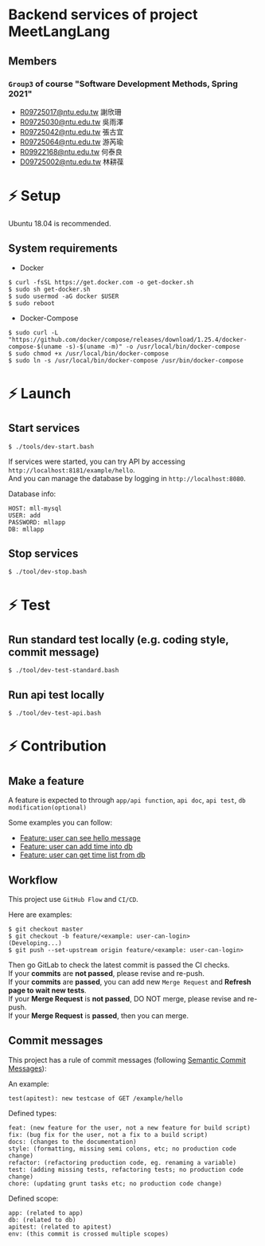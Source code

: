 # Backend services of project MeetLangLang

## Members

### `Group3` of course "Software Development Methods, Spring 2021"

- R09725017@ntu.edu.tw 謝欣珊
- R09725030@ntu.edu.tw 吳雨澤
- R09725042@ntu.edu.tw 張古宜
- R09725064@ntu.edu.tw 游芮瑜
- R09922168@ntu.edu.tw 何泰良
- D09725002@ntu.edu.tw 林耕葆

# :zap: Setup

Ubuntu 18.04 is recommended.

## System requirements

- Docker

```
$ curl -fsSL https://get.docker.com -o get-docker.sh
$ sudo sh get-docker.sh
$ sudo usermod -aG docker $USER
$ sudo reboot
```

- Docker-Compose

```
$ sudo curl -L "https://github.com/docker/compose/releases/download/1.25.4/docker-compose-$(uname -s)-$(uname -m)" -o /usr/local/bin/docker-compose
$ sudo chmod +x /usr/local/bin/docker-compose
$ sudo ln -s /usr/local/bin/docker-compose /usr/bin/docker-compose
```

# :zap: Launch

## Start services

```
$ ./tools/dev-start.bash
```

If services were started, you can try API by accessing `http://localhost:8181/example/hello`.<br/>
And you can manage the database by logging in `http://localhost:8080`.<br/>

Database info:

```
HOST: mll-mysql
USER: add
PASSWORD: mllapp
DB: mllapp
```

## Stop services

```
$ ./tool/dev-stop.bash
```

# :zap: Test

## Run standard test locally (e.g. coding style, commit message)

```
$ ./tool/dev-test-standard.bash
```

## Run api test locally

```
$ ./tool/dev-test-api.bash
```

# :zap: Contribution

## Make a feature

A feature is expected to through `app/api function`, `api doc`, `api test`, `db modification(optional)`

Some examples you can follow:
- [Feature: user can see hello message](https://gitlab.sdm.im.ntu.edu.tw/SDM2021-Group3/mll-backend/merge_requests/8)
- [Feature: user can add time into db](https://gitlab.sdm.im.ntu.edu.tw/SDM2021-Group3/mll-backend/merge_requests/9)
- [Feature: user can get time list from db](https://gitlab.sdm.im.ntu.edu.tw/SDM2021-Group3/mll-backend/merge_requests/10)

## Workflow

This project use `GitHub Flow` and `CI/CD`.

Here are examples:

```
$ git checkout master
$ git checkout -b feature/<example: user-can-login>
(Developing...)
$ git push --set-upstream origin feature/<example: user-can-login>
```

Then go GitLab to check the latest commit is passed the CI checks.<br/>
If your **commits** are **not passed**, please revise and re-push.<br/>
If your **commits** are **passed**, you can add new `Merge Request` and **Refresh page to wait new tests**.<br/>
If your **Merge Request** is **not passed**, DO NOT merge, please revise and re-push.<br/>
If your **Merge Request** is **passed**, then you can merge.

## Commit messages

This project has a rule of commit messages (following [Semantic Commit Messages](https://gist.github.com/joshbuchea/6f47e86d2510bce28f8e7f42ae84c716)):

An example:

```
test(apitest): new testcase of GET /example/hello
```

Defined types:

```
feat: (new feature for the user, not a new feature for build script)
fix: (bug fix for the user, not a fix to a build script)
docs: (changes to the documentation)
style: (formatting, missing semi colons, etc; no production code change)
refactor: (refactoring production code, eg. renaming a variable)
test: (adding missing tests, refactoring tests; no production code change)
chore: (updating grunt tasks etc; no production code change)
```

Defined scope:

```
app: (related to app)
db: (related to db)
apitest: (related to apitest)
env: (this commit is crossed multiple scopes)
```
